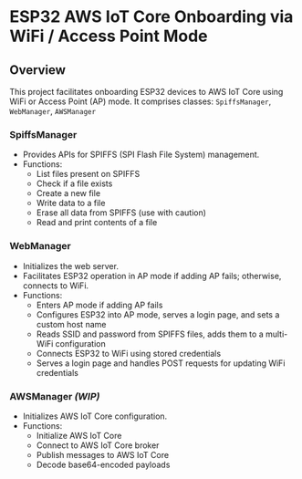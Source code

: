 # ESP32 AWS IoT Core Onboarding via WiFi / Access Point Mode

## Overview

This project facilitates onboarding ESP32 devices to AWS IoT Core using WiFi or Access Point (AP) mode. It comprises classes: `SpiffsManager`, `WebManager`, `AWSManager`

### SpiffsManager

- Provides APIs for SPIFFS (SPI Flash File System) management.
- Functions:
  - List files present on SPIFFS
  - Check if a file exists
  - Create a new file
  - Write data to a file
  - Erase all data from SPIFFS (use with caution)
  - Read and print contents of a file

### WebManager

- Initializes the web server.
- Facilitates ESP32 operation in AP mode if adding AP fails; otherwise, connects to WiFi.
- Functions:
  - Enters AP mode if adding AP fails
  - Configures ESP32 into AP mode, serves a login page, and sets a custom host name
  - Reads SSID and password from SPIFFS files, adds them to a multi-WiFi configuration
  - Connects ESP32 to WiFi using stored credentials
  - Serves a login page and handles POST requests for updating WiFi credentials

### AWSManager _(WIP)_
- Initializes AWS IoT Core configuration.
- Functions:
  - Initialize AWS IoT Core
  - Connect to AWS IoT Core broker
  - Publish messages to AWS IoT Core
  - Decode base64-encoded payloads
